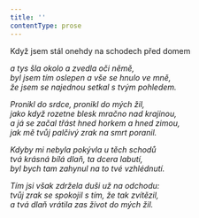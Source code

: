 ```yaml
---
title: ''
contentType: prose
---
```


<section>

Když jsem stál onehdy na schodech před domem

_a tys šla okolo a zvedla oči němě,  
byl jsem tím oslepen a vše se hnulo ve mně,  
že jsem se najednou setkal s tvým pohledem._

</section>

<section>

_Pronikl do srdce, pronikl do mých žil,  
jako když rozetne blesk mračno nad krajinou,  
a já se začal třást hned horkem a hned zimou,  
jak mě tvůj palčivý zrak na smrt poranil._

</section>

<section>

_Kdyby mi nebyla pokývla u těch schodů  
tvá krásná bílá dlaň, ta dcera labutí,  
byl bych tam zahynul na to tvé vzhlédnutí._

</section>

<section>

_Tím jsi však zdržela duši už na odchodu:  
tvůj zrak se spokojil s tím, že tak zvítězil,  
a tvá dlaň vrátila zas život do mých žil._

</section>
